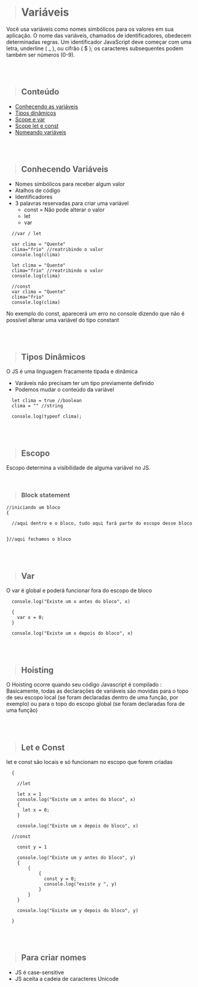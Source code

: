> # **Variáveis**

Você usa variáveis como nomes simbólicos para os valores em sua aplicação. O nome das variáveis, chamados de identificadores, obedecem determinadas regras. Um identificador JavaScript deve começar com uma letra, underline ( \_ ), ou cifrão ( $ ); os caracteres subsequentes podem também ser números (0-9).

<br><br>

> ## **Conteúdo**

<!--ts-->

- [Conhecendo as variáveis](#ConhecendoVariáveis)
- [Tipos dinâmicos](#TiposDinâmicos)
- [Scope e var](#ScopeVar)
- [Scope let e const](#ScopeLetConst)
- [Nomeando variáveis](#NomeandoVariáveis)

<!--te-->

<br><br>

> ## **Conhecendo Variáveis**

- Nomes simbólicos para receber algum valor
- Atalhos de código
- Identificadores
- 3 palavras reservadas para criar uma variável
  - const = Não pode alterar o valor
  - let
  - var

```
  //var / let

  var clima = "Quente"
  clima="frio" //reatribindo o valor
  console.log(clima)

  let clima = "Quente"
  clima="frio" //reatribindo o valor
  console.log(clima)

  //const
  var clima = "Quente"
  clima="frio"
  console.log(clima)

```

No exemplo do const, aparecerá um erro no console dizendo que não é possível alterar uma variável do tipo constant

<br><br>

> ## **Tipos Dinâmicos**

O JS é uma linguagem fracamente tipada e dinâmica

- Varáveis não precisam ter um tipo previamente definido
- Podemos mudar o conteúdo da variável

```
  let clima = true //boolean
  clima = "" //string

  console.log(typeof clima);
```

<br><br>

> ## **Escopo**

Escopo determina a visibilidade de alguma variável no JS.

<br>

> ### **Block statement**

```
//iniciando um bloco
{

  //aqui dentro e o bloco, tudo aqui fará parte do escopo desse bloco


}//aqui fechamos o bloco
```

<br><br>

> ## **Var**

O var é global e poderá funcionar fora do escopo de bloco

```
  console.log("Existe um x antes do bloco", x)

  {
    var x = 0;
  }

  console.log("Existe um x depois do bloco", x)
```

<br><br>

> ## **Hoisting**

O Hoisting ocorre quando seu código Javascript é compilado : Basicamente, todas as declarações de variáveis são movidas para o topo de seu escopo local (se foram declaradas dentro de uma função, por exemplo) ou para o topo do escopo global (se foram declaradas fora de uma função)

<br><br>

> ## **Let e Const**

let e const são locais e só funcionam no escopo que forem criadas

```
  {

    //let

    let x = 1
    console.log("Existe um x antes do bloco", x)
    {
      let x = 0;
    }

    console.log("Existe um x depois do bloco", x)

  //const

    const y = 1

    console.log("Existe um y antes do bloco", y)
    {
        {
            {
              const y = 0;
              console.log("existe y ", y)
            }
        }
    }

    console.log("Existe um y depois do bloco", y)

  }
```

<br><br>

> ## **Para criar nomes**

- JS é case-sensitive
- JS aceita a cadeia de caracteres Unicode
